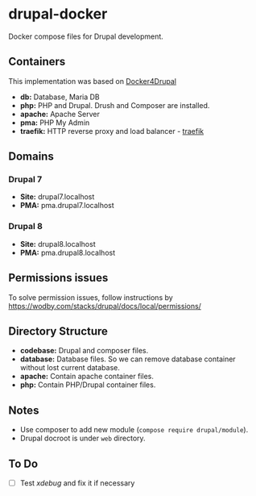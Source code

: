 # drupal-docker
Docker compose files for Drupal development.

## Containers
This implementation was based on [Docker4Drupal](https://docker4drupal.readthedocs.io/en/latest/)

- **db:** Database, Maria DB
- **php:** PHP and Drupal. Drush and Composer are installed.
- **apache:** Apache Server
- **pma:** PHP My Admin
- **traefik:** HTTP reverse proxy and load balancer - [traefik](https://hub.docker.com/_/traefik/)

## Domains

### Drupal 7
- **Site:** drupal7.localhost
- **PMA:** pma.drupal7.localhost

### Drupal 8
- **Site:** drupal8.localhost
- **PMA:** pma.drupal8.localhost

## Permissions issues
To solve permission issues, follow instructions by https://wodby.com/stacks/drupal/docs/local/permissions/

## Directory Structure
- **codebase:** Drupal and composer files.
- **database:** Database files. So we can remove database container without lost current database.
- **apache:** Contain apache container files.
- **php:** Contain PHP/Drupal container files.

## Notes
- Use composer to add new module (`compose require drupal/module`).
- Drupal docroot is under `web` directory.

## To Do
- [ ] Test *xdebug* and fix it if necessary
